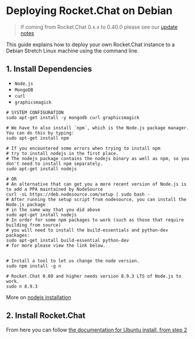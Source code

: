 # Deploying Rocket.Chat on Debian

> If coming from Rocket.Chat 0.x.x to 0.40.0 please see our [update notes](../../../installation/updating/from-0-x-x-to-0-40-0//)

This guide explains how to deploy your own Rocket.Chat instance to a Debian Stretch Linux machine using the command line.

## 1. Install Dependencies

- `Node.js`
- `MongoDB`
- `curl`
- `graphicsmagick`

```shell
# SYSTEM CONFIGURATION
sudo apt-get install -y mongodb curl graphicsmagick

# We have to also install `npm`, which is the Node.js package manager. You can do this by typing:
sudo apt-get install npm

# If you encountered some errors when trying to install npm
# try to install nodejs in the first place.
# The nodejs package contains the nodejs binary as well as npm, so you don't need to install npm separately.
sudo apt-get install nodejs

# OR
# An alternative that can get you a more recent version of Node.js is to add a PPA maintained by NodeSource
curl -sL https://deb.nodesource.com/setup | sudo bash -
# After running the setup script from nodesource, you can install the Node.js package
# in the same way that you did above
sudo apt-get install nodejs
# In order for some npm packages to work (such as those that require building from source)
# you will need to install the build-essentials and python-dev packages:
sudo apt-get install build-essential python-dev
# for more please view the link below.


# Install a tool to let us change the node version.
sudo npm install -g n

# Rocket.Chat 0.60 and higher needs version 8.9.3 LTS of Node.js to work.
sudo n 8.9.3
```

More on [nodejs installation](https://www.digitalocean.com/community/tutorials/how-to-install-node-js-on-an-ubuntu-14-04-server)

## 2. Install Rocket.Chat

From here you can follow [the documentation for Ubuntu install, from step 2](../../../installation/manual-installation/ubuntu/index.html#install)
